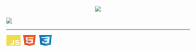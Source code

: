 
<p align="center"
  <!-- Estatísticas -->
  <img
src="https://github-readme-stats.vercel.app/api?username=Emelytestes12&show_icons=true&theme=radical&cache_seconds=1"
height="165"/>

  <img
src="https://github-readme-stats.vercel.app/api/top-langs/?username=Emelytestes12&layout=compact&theme=radical&cache_seconds=1"
height="165"/>
</p>

___________________
<div style="display: inline-block;">
  <img align="center" alt="JavaScript" height="30" width="40" src="https://raw.githubusercontent.com/devicons/devicon/master/icons/javascript/javascript-plain.svg" />
  <img align="center" alt="HTML5" height="30" width="40" src="https://raw.githubusercontent.com/devicons/devicon/master/icons/html5/html5-original.svg" />
  <img align="center" alt="CSS3" height="30" width="40" src="https://raw.githubusercontent.com/devicons/devicon/master/icons/css3/css3-original.svg" />
</div>